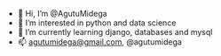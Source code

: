 - 👋 Hi, I’m @AgutuMidega
- 👀 I’m interested in python and data science
- 🌱 I’m currently learning django, databases and mysql
- 📫 agutumidega@gmail.com, @agutumidega

<!---
AgutuMidega/AgutuMidega is a ✨ special ✨ repository because its `README.md` (this file) appears on your GitHub profile.
You can click the Preview link to take a look at your changes.
--->
